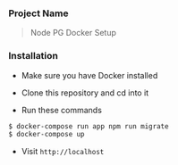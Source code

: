 ### Project Name

> Node PG Docker Setup

### Installation

- Make sure you have Docker installed
- Clone this repository and cd into it

- Run these commands

```bash
$ docker-compose run app npm run migrate
$ docker-compose up
```

- Visit `http://localhost`
